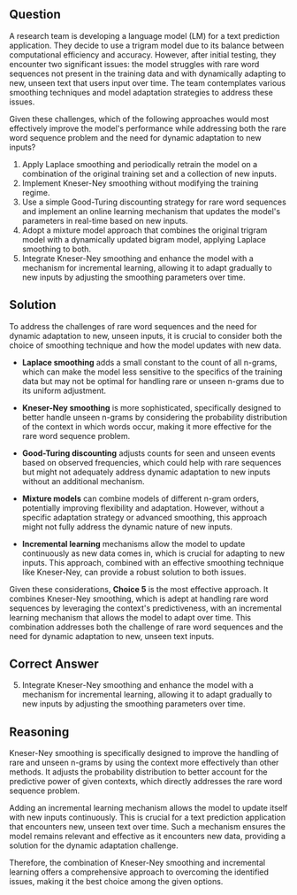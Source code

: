 ## Question

A research team is developing a language model (LM) for a text prediction application. They decide to use a trigram model due to its balance between computational efficiency and accuracy. However, after initial testing, they encounter two significant issues: the model struggles with rare word sequences not present in the training data and with dynamically adapting to new, unseen text that users input over time. The team contemplates various smoothing techniques and model adaptation strategies to address these issues. 

Given these challenges, which of the following approaches would most effectively improve the model's performance while addressing both the rare word sequence problem and the need for dynamic adaptation to new inputs?

1. Apply Laplace smoothing and periodically retrain the model on a combination of the original training set and a collection of new inputs.
2. Implement Kneser-Ney smoothing without modifying the training regime.
3. Use a simple Good-Turing discounting strategy for rare word sequences and implement an online learning mechanism that updates the model's parameters in real-time based on new inputs.
4. Adopt a mixture model approach that combines the original trigram model with a dynamically updated bigram model, applying Laplace smoothing to both.
5. Integrate Kneser-Ney smoothing and enhance the model with a mechanism for incremental learning, allowing it to adapt gradually to new inputs by adjusting the smoothing parameters over time.

## Solution

To address the challenges of rare word sequences and the need for dynamic adaptation to new, unseen inputs, it is crucial to consider both the choice of smoothing technique and how the model updates with new data. 

- **Laplace smoothing** adds a small constant to the count of all n-grams, which can make the model less sensitive to the specifics of the training data but may not be optimal for handling rare or unseen n-grams due to its uniform adjustment.

- **Kneser-Ney smoothing** is more sophisticated, specifically designed to better handle unseen n-grams by considering the probability distribution of the context in which words occur, making it more effective for the rare word sequence problem.

- **Good-Turing discounting** adjusts counts for seen and unseen events based on observed frequencies, which could help with rare sequences but might not adequately address dynamic adaptation to new inputs without an additional mechanism.

- **Mixture models** can combine models of different n-gram orders, potentially improving flexibility and adaptation. However, without a specific adaptation strategy or advanced smoothing, this approach might not fully address the dynamic nature of new inputs.

- **Incremental learning** mechanisms allow the model to update continuously as new data comes in, which is crucial for adapting to new inputs. This approach, combined with an effective smoothing technique like Kneser-Ney, can provide a robust solution to both issues.

Given these considerations, **Choice 5** is the most effective approach. It combines Kneser-Ney smoothing, which is adept at handling rare word sequences by leveraging the context's predictiveness, with an incremental learning mechanism that allows the model to adapt over time. This combination addresses both the challenge of rare word sequences and the need for dynamic adaptation to new, unseen text inputs.

## Correct Answer

5. Integrate Kneser-Ney smoothing and enhance the model with a mechanism for incremental learning, allowing it to adapt gradually to new inputs by adjusting the smoothing parameters over time.

## Reasoning

Kneser-Ney smoothing is specifically designed to improve the handling of rare and unseen n-grams by using the context more effectively than other methods. It adjusts the probability distribution to better account for the predictive power of given contexts, which directly addresses the rare word sequence problem. 

Adding an incremental learning mechanism allows the model to update itself with new inputs continuously. This is crucial for a text prediction application that encounters new, unseen text over time. Such a mechanism ensures the model remains relevant and effective as it encounters new data, providing a solution for the dynamic adaptation challenge.

Therefore, the combination of Kneser-Ney smoothing and incremental learning offers a comprehensive approach to overcoming the identified issues, making it the best choice among the given options.
